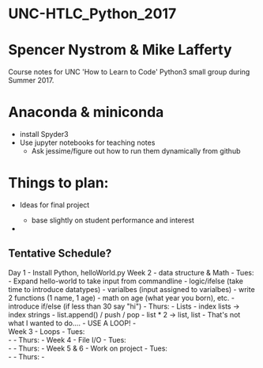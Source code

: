 # UNC-HTLC_Python_2017
# Spencer Nystrom & Mike Lafferty
Course notes for UNC 'How to Learn to Code' Python3 small group during Summer 2017. 

# Anaconda & miniconda
 - install Spyder3
 - Use jupyter notebooks for teaching notes
 	- Ask jessime/figure out how to run them dynamically from github


# Things to plan:
- Ideas for final project
  - base slightly on student performance and interest

-  

## Tentative Schedule?
Day  1 - Install Python, helloWorld.py 
Week 2 - data structure & Math
	- Tues:  
		- Expand hello-world to take input from commandline 
			- logic/ifelse (take time to introduce datatypes)
			- varialbes (input assigned to varialbes)
			- write 2 functions (1 name, 1 age)
			- math on age (what year you born), etc.
				- introduce if/else (if less than 30 say "hi")
	- Thurs:
		- Lists
		- index lists -> index strings 
		- list.append() / push / pop
		- list * 2 -> list, list 
			- That's not what I wanted to do....
				- USE A LOOP!
		-    
Week 3 - Loops
	- Tues:  
		- 
	- Thurs:
		-
Week 4 - File I/O
	- Tues:  
		- 
	- Thurs:
		-
Week 5 & 6 - Work on project
	- Tues:  
		- 
	- Thurs:
		-


